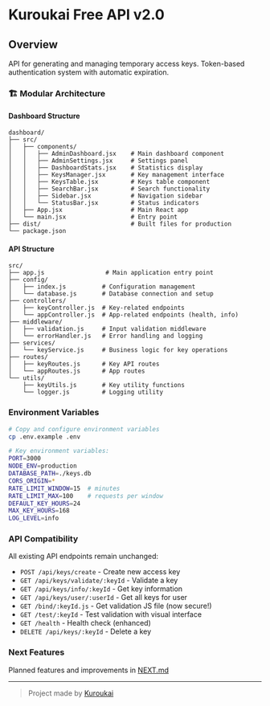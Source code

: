 # Kuroukai Free API v2.0

## Overview

API for generating and managing temporary access keys. Token-based authentication system with automatic expiration.

### 🏗️ Modular Architecture

#### Dashboard Structure
```
dashboard/
├── src/
│   ├── components/
│   │   ├── AdminDashboard.jsx    # Main dashboard component
│   │   ├── AdminSettings.jsx     # Settings panel
│   │   ├── DashboardStats.jsx    # Statistics display
│   │   ├── KeysManager.jsx       # Key management interface
│   │   ├── KeysTable.jsx         # Keys table component
│   │   ├── SearchBar.jsx         # Search functionality
│   │   ├── Sidebar.jsx           # Navigation sidebar
│   │   └── StatusBar.jsx         # Status indicators
│   ├── App.jsx                   # Main React app
│   └── main.jsx                  # Entry point
├── dist/                         # Built files for production
└── package.json
```

#### API Structure
```
src/
├── app.js                 # Main application entry point
├── config/
│   ├── index.js          # Configuration management
│   └── database.js       # Database connection and setup
├── controllers/
│   ├── keyController.js  # Key-related endpoints
│   └── appController.js  # App-related endpoints (health, info)
├── middleware/
│   ├── validation.js     # Input validation middleware
│   └── errorHandler.js   # Error handling and logging
├── services/
│   └── keyService.js     # Business logic for key operations
├── routes/
│   ├── keyRoutes.js      # Key API routes
│   └── appRoutes.js      # App routes
└── utils/
    ├── keyUtils.js       # Key utility functions
    └── logger.js         # Logging utility
```

### Environment Variables


```bash
# Copy and configure environment variables
cp .env.example .env

# Key environment variables:
PORT=3000
NODE_ENV=production
DATABASE_PATH=./keys.db
CORS_ORIGIN=*
RATE_LIMIT_WINDOW=15  # minutes
RATE_LIMIT_MAX=100    # requests per window
DEFAULT_KEY_HOURS=24
MAX_KEY_HOURS=168
LOG_LEVEL=info
```

### API Compatibility

All existing API endpoints remain unchanged:

- `POST /api/keys/create` - Create new access key
- `GET /api/keys/validate/:keyId` - Validate a key
- `GET /api/keys/info/:keyId` - Get key information
- `GET /api/keys/user/:userId` - Get all keys for user
- `GET /bind/:keyId.js` - Get validation JS file (now secure!)
- `GET /test/:keyId` - Test validation with visual interface
- `GET /health` - Health check (enhanced)
- `DELETE /api/keys/:keyId` - Delete a key

### Next Features

Planned features and improvements in [NEXT.md](./NEXT.md)

---

> Project made by [Kuroukai](https://github.com/Kuroukai)
